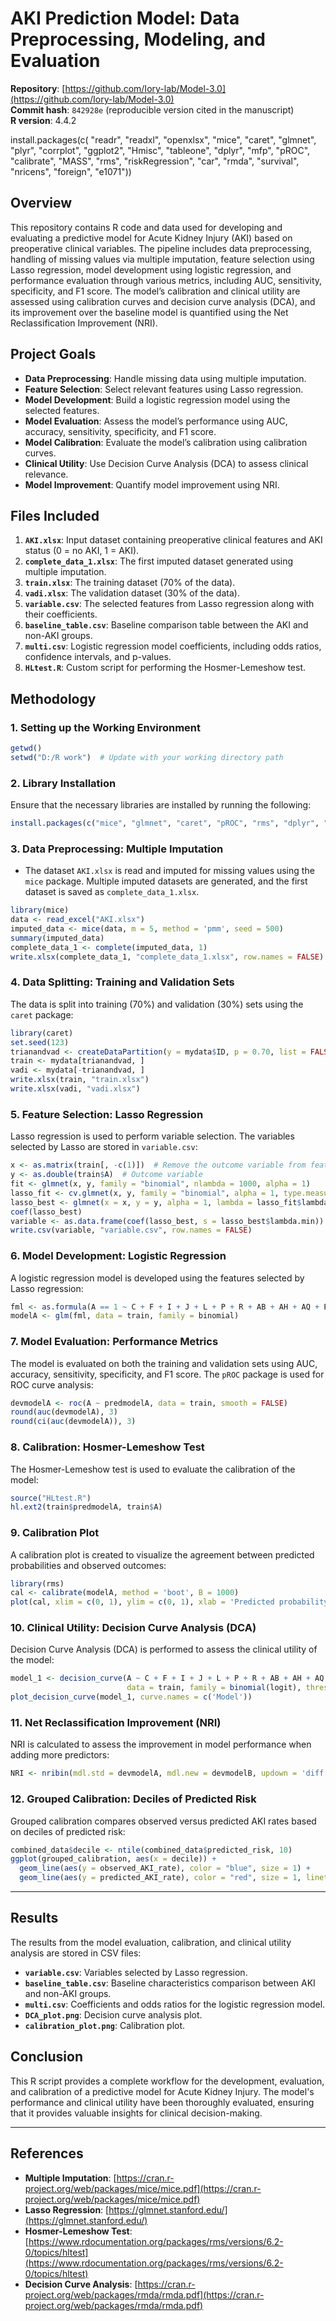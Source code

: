 # AKI Prediction Model: Data Preprocessing, Modeling, and Evaluation

**Repository**: [https://github.com/Iory-lab/Model-3.0](https://github.com/Iory-lab/Model-3.0)  
**Commit hash**: `842928e` (reproducible version cited in the manuscript)  
**R version**: 4.4.2  

install.packages(c(
  "readr", "readxl", "openxlsx", "mice", "caret", "glmnet", "plyr", "corrplot", "ggplot2",
  "Hmisc", "tableone", "dplyr", "mfp", "pROC", "calibrate", "MASS", "rms", "riskRegression",
  "car", "rmda", "survival", "nricens", "foreign", "e1071"))

## Overview

This repository contains R code and data used for developing and evaluating a predictive model for Acute Kidney Injury (AKI) based on preoperative clinical variables. The pipeline includes data preprocessing, handling of missing values via multiple imputation, feature selection using Lasso regression, model development using logistic regression, and performance evaluation through various metrics, including AUC, sensitivity, specificity, and F1 score. The model’s calibration and clinical utility are assessed using calibration curves and decision curve analysis (DCA), and its improvement over the baseline model is quantified using the Net Reclassification Improvement (NRI).

## Project Goals

* **Data Preprocessing**: Handle missing data using multiple imputation.
* **Feature Selection**: Select relevant features using Lasso regression.
* **Model Development**: Build a logistic regression model using the selected features.
* **Model Evaluation**: Assess the model’s performance using AUC, accuracy, sensitivity, specificity, and F1 score.
* **Model Calibration**: Evaluate the model’s calibration using calibration curves.
* **Clinical Utility**: Use Decision Curve Analysis (DCA) to assess clinical relevance.
* **Model Improvement**: Quantify model improvement using NRI.

## Files Included

1. **`AKI.xlsx`**: Input dataset containing preoperative clinical features and AKI status (0 = no AKI, 1 = AKI).
2. **`complete_data_1.xlsx`**: The first imputed dataset generated using multiple imputation.
3. **`train.xlsx`**: The training dataset (70% of the data).
4. **`vadi.xlsx`**: The validation dataset (30% of the data).
5. **`variable.csv`**: The selected features from Lasso regression along with their coefficients.
6. **`baseline_table.csv`**: Baseline comparison table between the AKI and non-AKI groups.
7. **`multi.csv`**: Logistic regression model coefficients, including odds ratios, confidence intervals, and p-values.
8. **`HLtest.R`**: Custom script for performing the Hosmer-Lemeshow test.

## Methodology

### 1. **Setting up the Working Environment**

```r
getwd()
setwd("D:/R work")  # Update with your working directory path
```

### 2. **Library Installation**

Ensure that the necessary libraries are installed by running the following:

```r
install.packages(c("mice", "glmnet", "caret", "pROC", "rms", "dplyr", "tableone", "corrplot", "rmda"))
```

### 3. **Data Preprocessing: Multiple Imputation**

* The dataset `AKI.xlsx` is read and imputed for missing values using the `mice` package. Multiple imputed datasets are generated, and the first dataset is saved as `complete_data_1.xlsx`.

```r
library(mice)
data <- read_excel("AKI.xlsx")
imputed_data <- mice(data, m = 5, method = 'pmm', seed = 500)
summary(imputed_data)
complete_data_1 <- complete(imputed_data, 1)
write.xlsx(complete_data_1, "complete_data_1.xlsx", row.names = FALSE)
```

### 4. **Data Splitting: Training and Validation Sets**

The data is split into training (70%) and validation (30%) sets using the `caret` package:

```r
library(caret)
set.seed(123)
trianandvad <- createDataPartition(y = mydata$ID, p = 0.70, list = FALSE)
train <- mydata[trianandvad, ]
vadi <- mydata[-trianandvad, ]
write.xlsx(train, "train.xlsx")
write.xlsx(vadi, "vadi.xlsx")
```

### 5. **Feature Selection: Lasso Regression**

Lasso regression is used to perform variable selection. The variables selected by Lasso are stored in `variable.csv`:

```r
x <- as.matrix(train[, -c(1)])  # Remove the outcome variable from features
y <- as.double(train$A)  # Outcome variable
fit <- glmnet(x, y, family = "binomial", nlambda = 1000, alpha = 1)
lasso_fit <- cv.glmnet(x, y, family = "binomial", alpha = 1, type.measure = "auc", nlambda = 1000)
lasso_best <- glmnet(x = x, y = y, alpha = 1, lambda = lasso_fit$lambda.1se)
coef(lasso_best)
variable <- as.data.frame(coef(lasso_best, s = lasso_best$lambda.min))
write.csv(variable, "variable.csv", row.names = FALSE)
```

### 6. **Model Development: Logistic Regression**

A logistic regression model is developed using the features selected by Lasso regression:

```r
fml <- as.formula(A == 1 ~ C + F + I + J + L + P + R + AB + AH + AQ + BO + CT + DF + DP + DS + DW + EQ + FJ)
modelA <- glm(fml, data = train, family = binomial)
```

### 7. **Model Evaluation: Performance Metrics**

The model is evaluated on both the training and validation sets using AUC, accuracy, sensitivity, specificity, and F1 score. The `pROC` package is used for ROC curve analysis:

```r
devmodelA <- roc(A ~ predmodelA, data = train, smooth = FALSE)
round(auc(devmodelA), 3)
round(ci(auc(devmodelA)), 3)
```

### 8. **Calibration: Hosmer-Lemeshow Test**

The Hosmer-Lemeshow test is used to evaluate the calibration of the model:

```r
source("HLtest.R")
hl.ext2(train$predmodelA, train$A)
```

### 9. **Calibration Plot**

A calibration plot is created to visualize the agreement between predicted probabilities and observed outcomes:

```r
library(rms)
cal <- calibrate(modelA, method = 'boot', B = 1000)
plot(cal, xlim = c(0, 1), ylim = c(0, 1), xlab = 'Predicted probability', ylab = 'Observed probability')
```

### 10. **Clinical Utility: Decision Curve Analysis (DCA)**

Decision Curve Analysis (DCA) is performed to assess the clinical utility of the model:

```r
model_1 <- decision_curve(A ~ C + F + I + J + L + P + R + AB + AH + AQ + BO + CT + DF + DP + DS + DW + EQ + FJ,
                          data = train, family = binomial(logit), thresholds = seq(0, 1, by = 0.01))
plot_decision_curve(model_1, curve.names = c('Model'))
```

### 11. **Net Reclassification Improvement (NRI)**

NRI is calculated to assess the improvement in model performance when adding more predictors:

```r
NRI <- nribin(mdl.std = devmodelA, mdl.new = devmodelB, updown = 'diff', cut = 0.05, niter = 500, alpha = 0.05)
```

### 12. **Grouped Calibration: Deciles of Predicted Risk**

Grouped calibration compares observed versus predicted AKI rates based on deciles of predicted risk:

```r
combined_data$decile <- ntile(combined_data$predicted_risk, 10)
ggplot(grouped_calibration, aes(x = decile)) + 
  geom_line(aes(y = observed_AKI_rate), color = "blue", size = 1) + 
  geom_line(aes(y = predicted_AKI_rate), color = "red", size = 1, linetype = "dashed")
```

---

## Results

The results from the model evaluation, calibration, and clinical utility analysis are stored in CSV files:

* **`variable.csv`**: Variables selected by Lasso regression.
* **`baseline_table.csv`**: Baseline characteristics comparison between AKI and non-AKI groups.
* **`multi.csv`**: Coefficients and odds ratios for the logistic regression model.
* **`DCA_plot.png`**: Decision curve analysis plot.
* **`calibration_plot.png`**: Calibration plot.

## Conclusion

This R script provides a complete workflow for the development, evaluation, and calibration of a predictive model for Acute Kidney Injury. The model's performance and clinical utility have been thoroughly evaluated, ensuring that it provides valuable insights for clinical decision-making.

---

## References

* **Multiple Imputation**: [https://cran.r-project.org/web/packages/mice/mice.pdf](https://cran.r-project.org/web/packages/mice/mice.pdf)
* **Lasso Regression**: [https://glmnet.stanford.edu/](https://glmnet.stanford.edu/)
* **Hosmer-Lemeshow Test**: [https://www.rdocumentation.org/packages/rms/versions/6.2-0/topics/hltest](https://www.rdocumentation.org/packages/rms/versions/6.2-0/topics/hltest)
* **Decision Curve Analysis**: [https://cran.r-project.org/web/packages/rmda/rmda.pdf](https://cran.r-project.org/web/packages/rmda/rmda.pdf)


